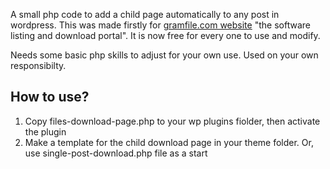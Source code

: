 A small php code to add a child page automatically to any post in wordpress.
This was made firstly for <a href="https://gramfile.com/">gramfile.com website</a> "the software listing and download portal".
It is now free for every one to use and modify.

Needs some basic php skills to adjust for your own use.
Used on your own responsibilty.


<h2>How to use?</h2>
<ol>
<li>Copy files-download-page.php to your wp plugins fiolder, then activate the plugin</li>
<li>Make a  template for the child download page in your theme folder. Or, use single-post-download.php file as a start</li>
</ol>

